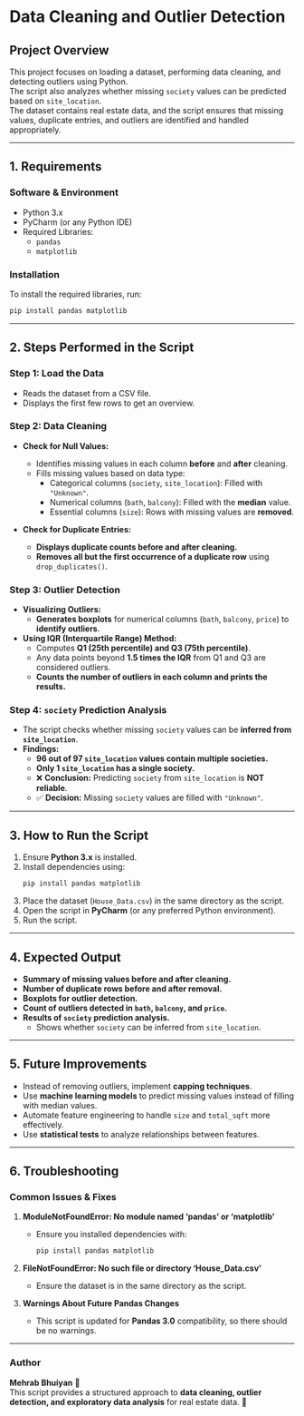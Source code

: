 # Data Cleaning and Outlier Detection

## Project Overview
This project focuses on loading a dataset, performing data cleaning, and detecting outliers using Python.  
The script also analyzes whether missing `society` values can be predicted based on `site_location`.  
The dataset contains real estate data, and the script ensures that missing values, duplicate entries, and outliers are identified and handled appropriately.

---

## 1. Requirements
### **Software & Environment**
- Python 3.x
- PyCharm (or any Python IDE)
- Required Libraries:
  - `pandas`
  - `matplotlib`

### **Installation**
To install the required libraries, run:
```bash
pip install pandas matplotlib
```

---

## 2. Steps Performed in the Script

### **Step 1: Load the Data**
- Reads the dataset from a CSV file.
- Displays the first few rows to get an overview.

### **Step 2: Data Cleaning**
- **Check for Null Values:**  
  - Identifies missing values in each column **before** and **after** cleaning.
  - Fills missing values based on data type:
    - Categorical columns (`society`, `site_location`): Filled with `"Unknown"`.
    - Numerical columns (`bath`, `balcony`): Filled with the **median** value.
    - Essential columns (`size`): Rows with missing values are **removed**.

- **Check for Duplicate Entries:**  
  - **Displays duplicate counts before and after cleaning.**
  - **Removes all but the first occurrence of a duplicate row** using `drop_duplicates()`.

### **Step 3: Outlier Detection**
- **Visualizing Outliers:**  
  - **Generates boxplots** for numerical columns (`bath`, `balcony`, `price`) to **identify outliers**.
- **Using IQR (Interquartile Range) Method:**  
  - Computes **Q1 (25th percentile) and Q3 (75th percentile)**.
  - Any data points beyond **1.5 times the IQR** from Q1 and Q3 are considered outliers.
  - **Counts the number of outliers in each column and prints the results.**

### **Step 4: `society` Prediction Analysis**
- The script checks whether missing `society` values can be **inferred from `site_location`**.
- **Findings:**
  - **96 out of 97 `site_location` values contain multiple societies.**
  - **Only 1 `site_location` has a single society.**
  - ❌ **Conclusion:** Predicting `society` from `site_location` is **NOT reliable**.
  - ✅ **Decision:** Missing `society` values are filled with `"Unknown"`.

---

## 3. How to Run the Script

1. Ensure **Python 3.x** is installed.
2. Install dependencies using:
   ```bash
   pip install pandas matplotlib
   ```
3. Place the dataset (`House_Data.csv`) in the same directory as the script.
4. Open the script in **PyCharm** (or any preferred Python environment).
5. Run the script.

---

## 4. Expected Output
- **Summary of missing values before and after cleaning.**
- **Number of duplicate rows before and after removal.**
- **Boxplots for outlier detection.**
- **Count of outliers detected in `bath`, `balcony`, and `price`.**
- **Results of `society` prediction analysis.**
  - Shows whether `society` can be inferred from `site_location`.

---

## 5. Future Improvements
- Instead of removing outliers, implement **capping techniques**.
- Use **machine learning models** to predict missing values instead of filling with median values.
- Automate feature engineering to handle `size` and `total_sqft` more effectively.
- Use **statistical tests** to analyze relationships between features.

---

## 6. Troubleshooting
### **Common Issues & Fixes**
1. **ModuleNotFoundError: No module named ‘pandas’ or ‘matplotlib’**  
   - Ensure you installed dependencies with:
     ```bash
     pip install pandas matplotlib
     ```

2. **FileNotFoundError: No such file or directory ‘House_Data.csv’**  
   - Ensure the dataset is in the same directory as the script.

3. **Warnings About Future Pandas Changes**  
   - This script is updated for **Pandas 3.0** compatibility, so there should be no warnings.

---

### **Author**
**Mehrab Bhuiyan** 🚀  
This script provides a structured approach to **data cleaning, outlier detection, and exploratory data analysis** for real estate data. 🎯
